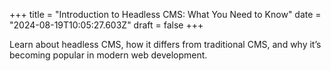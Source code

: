 +++
title = "Introduction to Headless CMS: What You Need to Know"
date = "2024-08-19T10:05:27.603Z"
draft = false
+++

  Learn about headless CMS, how it differs from traditional CMS, and why it’s becoming popular in modern web development.
        